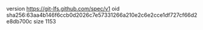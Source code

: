version https://git-lfs.github.com/spec/v1
oid sha256:63aa4b146f6ccb0d2026c7e57331266a210e2c6e2cce1df727cf66d2e8db700c
size 1153
